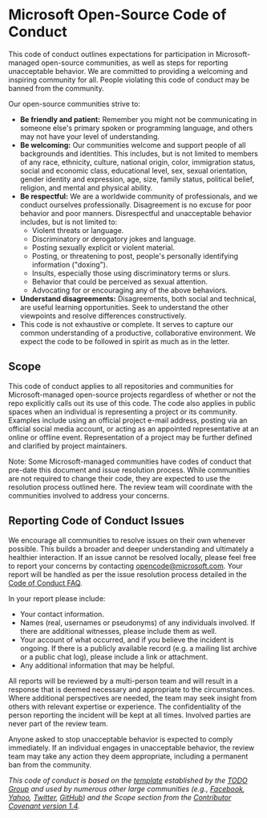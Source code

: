 # Microsoft Open-Source Code of Conduct

This code of conduct outlines expectations for participation in Microsoft-managed open-source communities, as well as steps for reporting unacceptable behavior. We are committed to providing a welcoming and inspiring community for all. People violating this code of conduct may be banned from the community.

Our open-source communities strive to:

-   **Be friendly and patient:** Remember you might not be communicating in someone else's primary spoken or programming language, and others may not have your level of understanding.
-   **Be welcoming:** Our communities welcome and support people of all backgrounds and identities. This includes, but is not limited to members of any race, ethnicity, culture, national origin, color, immigration status, social and economic class, educational level, sex, sexual orientation, gender identity and expression, age, size, family status, political belief, religion, and mental and physical ability.
-   **Be respectful:** We are a worldwide community of professionals, and we conduct ourselves professionally. Disagreement is no excuse for poor behavior and poor manners. Disrespectful and unacceptable behavior includes, but is not limited to:
    -   Violent threats or language.
    -   Discriminatory or derogatory jokes and language.
    -   Posting sexually explicit or violent material.
    -   Posting, or threatening to post, people's personally identifying information ("doxing").
    -   Insults, especially those using discriminatory terms or slurs.
    -   Behavior that could be perceived as sexual attention.
    -   Advocating for or encouraging any of the above behaviors.
-   **Understand disagreements:** Disagreements, both social and technical, are useful learning opportunities. Seek to understand the other viewpoints and resolve differences constructively.
-   This code is not exhaustive or complete. It serves to capture our common understanding of a productive, collaborative environment. We expect the code to be followed in spirit as much as in the letter.

## Scope

This code of conduct applies to all repositories and communities for Microsoft-managed open-source projects regardless of whether or not the repo explicitly calls out its use of this code. The code also applies in public spaces when an individual is representing a project or its community. Examples include using an official project e-mail address, posting via an official social media account, or acting as an appointed representative at an online or offline event. Representation of a project may be further defined and clarified by project maintainers.

Note: Some Microsoft-managed communities have codes of conduct that pre-date this document and issue resolution process. While communities are not required to change their code, they are expected to use the resolution process outlined here. The review team will coordinate with the communities involved to address your concerns.

## Reporting Code of Conduct Issues

We encourage all communities to resolve issues on their own whenever possible. This builds a broader and deeper understanding and ultimately a healthier interaction. If an issue cannot be resolved locally, please feel free to report your concerns by contacting [opencode@microsoft.com](mailto:opencode@microsoft.com). Your report will be handled as per the issue resolution process detailed in the [Code of Conduct FAQ](https://opensource.microsoft.com/codeofconduct/faq/).

In your report please include:

-   Your contact information.
-   Names (real, usernames or pseudonyms) of any individuals involved. If there are additional witnesses, please include them as well.
-   Your account of what occurred, and if you believe the incident is ongoing. If there is a publicly available record (e.g. a mailing list archive or a public chat log), please include a link or attachment.
-   Any additional information that may be helpful.

All reports will be reviewed by a multi-person team and will result in a response that is deemed necessary and appropriate to the circumstances. Where additional perspectives are needed, the team may seek insight from others with relevant expertise or experience. The confidentiality of the person reporting the incident will be kept at all times. Involved parties are never part of the review team.

Anyone asked to stop unacceptable behavior is expected to comply immediately. If an individual engages in unacceptable behavior, the review team may take any action they deem appropriate, including a permanent ban from the community.

_This code of conduct is based on the [template](http://todogroup.org/opencodeofconduct) established by the [TODO Group](http://todogroup.org/) and used by numerous other large communities (e.g., [Facebook](https://code.facebook.com/pages/876921332402685/open-source-code-of-conduct), [Yahoo](https://yahoo.github.io/codeofconduct), [Twitter](https://engineering.twitter.com/opensource/code-of-conduct), [GitHub](http://todogroup.org/opencodeofconduct/#opensource@github.com)) and the Scope section from the [Contributor Covenant version 1.4](http://contributor-covenant.org/version/1/4/)._
